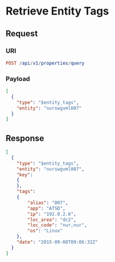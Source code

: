 # Retrieve Entity Tags

## Request

### URI

```elm
POST /api/v1/properties/query
```

### Payload

```json
[
  {
    "type": "$entity_tags",
    "entity": "nurswgvml007"
  }
]
```

## Response

```json
[
  {
    "type": "$entity_tags",
    "entity": "nurswgvml007",
    "key":
    {
    },
    "tags":
    {
        "alias": "007",
        "app": "ATSD",
        "ip": "192.0.2.6",
        "loc_area": "dc2",
        "loc_code": "nur,nur",
        "os": "Linux"
    },
    "date": "2015-09-08T09:06:32Z"
  }
]
```
